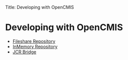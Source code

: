 Title: Developing with OpenCMIS

# Developing with OpenCMIS

* [Fileshare Repository](dev-repositories-fileshare.html)
* [InMemory Repository](dev-repositories-inmemory.html)
* [JCR Bridge](dev-repositories-jcr.html)

